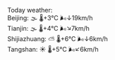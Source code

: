 Today weather:  
Beijing: 🌫  🌡️+3°C 🌬️↓19km/h  
Tianjin: 🌫  🌡️+4°C 🌬️↘7km/h  
Shijiazhuang: ⛅️  🌡️+6°C 🌬️↓6km/h  
Tangshan: ☀️ 🌡️+5°C 🌬️↙6km/h  

